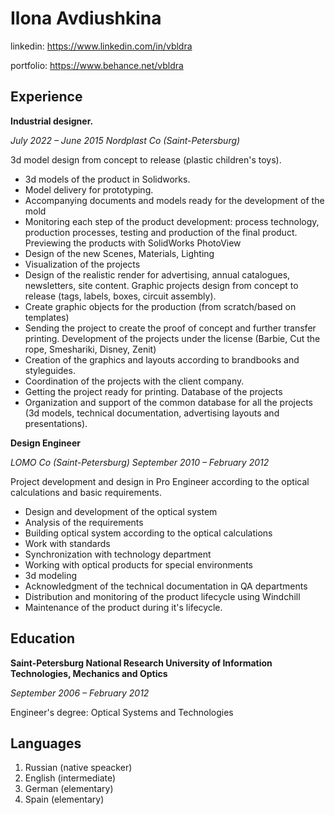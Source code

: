 # Ilona Avdiushkina

linkedin: https://www.linkedin.com/in/vbldra

portfolio: https://www.behance.net/vbldra


## Experience

**Industrial designer.**

*July 2022 – June 2015 Nordplast Co (Saint-Petersburg)*

3d model design from concept to release (plastic children's toys).
- 3d models of the product in Solidworks.
- Model delivery for prototyping.
- Accompanying documents and models ready for the development of the
mold
- Monitoring each step of the product development: process technology,
production processes, testing and production of the final product.
Previewing the products with SolidWorks PhotoView
- Design of the new Scenes, Materials, Lighting
- Visualization of the projects
- Design of the realistic render for advertising, annual catalogues,
newsletters, site content.
Graphic projects design from concept to release (tags, labels, boxes, circuit assembly).
- Create graphic objects for the production (from scratch/based on templates)
- Sending the project to create the proof of concept and further transfer printing.
Development of the projects under the license (Barbie, Cut the rope, Smeshariki, Disney, Zenit)
- Creation of the graphics and layouts according to brandbooks and styleguides.
- Coordination of the projects with the client company.
- Getting the project ready for printing.
Database of the projects
- Organization and support of the common database for all the projects (3d
models, technical documentation, advertising layouts and presentations). 


**Design Engineer**

*LOMO Co (Saint-Petersburg) September 2010 – February 2012*

Project development and design in Pro Engineer according to the optical calculations and basic requirements.
- Design and development of the optical system
- Analysis of the requirements
- Building optical system according to the optical calculations
- Work with standards
- Synchronization with technology department
- Working with optical products for special environments
- 3d modeling
- Acknowledgment of the technical documentation in QA departments
- Distribution and monitoring of the product lifecycle using Windchill
- Maintenance of the product during it's lifecycle.


## Education

**Saint-Petersburg National Research University of Information Technologies, Mechanics and Optics**

*September 2006 – February 2012*

Engineer's degree: Optical Systems and Technologies


## Languages

1. Russian (native speacker) 
2. English (intermediate)
3. German (elementary)
4. Spain (elementary)
